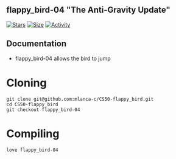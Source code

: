 ## flappy_bird-04 "The Anti-Gravity Update"

 [![Stars](https://img.shields.io/github/stars/mlanca-c/CS50-flappy_bird?color=ffff00&label=Stars&logo=Stars&style=?style=flat)](https://github.com/mlanca-c/CS50-flappy_bird)
 [![Size](https://img.shields.io/github/repo-size/mlanca-c/CS50-flappy_bird?color=blue&label=Size&logo=Size&style=?style=flat)](https://github.com/mlanca-c/CS50-flappy_bird)
 [![Activity](https://img.shields.io/github/last-commit/mlanca-c/CS50-flappy_bird?color=red&label=Last%20Commit&style=flat)](https://github.com/mlanca-c/CS50-flappy_bird)

## Documentation

 * flappy_bird-04 allows the bird to jump
 
# Cloning

 ```
 git clone git@github.com:mlanca-c/CS50-flappy_bird.git
 cd CS50-flappy_bird
 git checkout flappy_bird-04
 ```
 
# Compiling
 
 ```
 love flappy_bird-04
 ```

